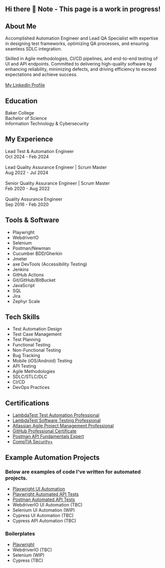 ## Hi there 👋 Note - This page is a work in progress!

## About Me
Accomplished Automation Engineer and Lead QA Specialist with expertise in designing test frameworks, optimizing QA processes, and ensuring seamless SDLC integration.

Skilled in Agile methodologies, CI/CD pipelines, and end-to-end testing of UI and API endpoints. Committed to delivering high-quality software by enhancing reliability, minimizing defects, and driving efficiency to exceed expectations and achieve success.\
\
[My LinkedIn Profile](https://www.linkedin.com/in/garrett-dillon/)

## Education
Baker College\
Bachelor of Science\
Information Technology & Cybersecurity


## My Experience
Lead Test & Automation Engineer\
Oct 2024 - Feb 2024\
\
Lead Quality Assurance Engineer | Scrum Master\
Aug 2022 - Jul 2024\
\
Senior Quality Assurance Engineer | Scrum Master\
Feb 2020 - Aug 2022\
\
Quality Assurance Engineer\
Sep 2016 - Feb 2020


## Tools & Software

* Playwright
* WebdriverIO
* Selenium
* Postman/Newman
* Cucumber BDD/Gherkin
* Jmeter
* axe DevTools (Accessibility Testing)
* Jenkins
* GitHub Actions
* Git/GitHub/BitBucket
* JavaScript
* SQL
* Jira
* Zephyr Scale


## Tech Skills
* Test Automation Design
* Test Case Management
* Test Planning
* Functional Testing
* Non-Functional Testing
* Bug Tracking
* Mobile (iOS/Android) Testing
* API Testing
* Agile Methodologies
* SDLC/STLC/DLC
* CI/CD
* DevOps Practices


## Certifications
* [LambdaTest Test Automation Professional](https://www.linkedin.com/learning/certificates/cc50907b4f316ca8a519660f3054aa39a2fb6476b0a3b60dc21a8a84ca5b2c95?u=67698794)
* [LambdaTest Software Testing Professional](https://www.linkedin.com/learning/certificates/84613b9519cea9cfe041963b2b73f770348dfef11163d504bd9b04cf7b5c16e1?u=67698794)
* [Atlassian Agile Project Management Professional](https://www.linkedin.com/learning/certificates/b00f23165af8cd65f696f613dd3c00bfe87719ab3b286baa208a8968a1eeb41b?u=67698794)
* [GitHub Professional Certificate](https://www.linkedin.com/learning/certificates/4f9eb9ee8fa16ddb177ad9049473538d482bd8765fd5ffc7962aabeeadb0c554?u=67698794)
* [Postman API Fundamentals Expert](https://badgr.com/backpack/badges/66ad60219407db50ce7391f6)
* [CompTIA Security+](https://www.certmetrics.com/comptia/public/verification.aspx/)


## Example Automation Projects
### Below are examples of code I've written for automated projects.
* [Playwright UI Automation](https://github.com/gdautoqa/playwright-ui-test-letcode)
* [Playwright Automated API Tests](https://github.com/gdautoqa/playwright-automated-api-tests)
* [Postman Automated API Tests](https://github.com/gdautoqa/postman-automated-api-tests)
* WebdriverIO UI Automation (TBC)
* Selenium UI Automation (WIP)
* Cypress UI Automation (TBC)
* Cypress API Automation (TBC)


### Boilerplates
* [Playwright](https://github.com/gdautoqa/playwright-boilerplate)
* WebdriverIO (TBC)
* Selenium (WIP)
* Cypress (TBC)
